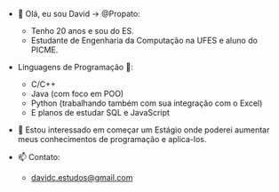 - 👋 Olá, eu sou David -> @Propato:
  - Tenho 20 anos e sou do ES.
  - Estudante de Engenharia da Computação na UFES e aluno do PICME.
  
- Linguagens de Programação 🤖:
  - C/C++
  - Java (com foco em POO)
  - Python (trabalhando também com sua integração com o Excel)
  - E planos de estudar SQL e JavaScript

- 👀 Estou interessado em começar um Estágio onde poderei aumentar meus conhecimentos de programação e aplica-los.

- 📫 Contato:
  - davidc.estudos@gmail.com
